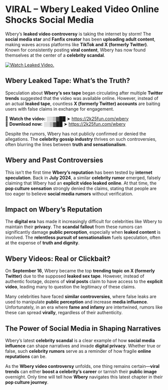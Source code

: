 # VIRAL – Wbery Leaked Video Online Shocks Social Media 

Wbery’s **leaked video controversy** is taking the internet by storm! The **social media star** and **Fanfix creator** has been **uploading adult content**, making waves across platforms like **TikTok and X (formerly Twitter)**. Known for consistently posting **viral content**, Wbery has now found themselves at the center of a **celebrity scandal**.  

[![Watch Leaked Video.](https://miro.medium.com/v2/resize:fit:828/format:webp/1*cilzJN44JGOrTw9NJCrNHA.gif "Watch Leaked Video")](https://2k25fun.com/wbery)

## **Wbery Leaked Tape: What’s the Truth?**  
Speculation about **Wbery’s sex tape** began circulating after multiple **Twitter trends** suggested that the video was available online. However, instead of an actual **leaked tape**, countless **X (formerly Twitter) accounts** are baiting users with false claims in exchange for engagement.  

🔹 **Watch the video:** ░░▒▓██ ➤ https://2k25fun.com/wbery  
🔹 **Download now:** ░░▒▓██ ➤ https://2k25fun.com/wbery  

Despite the rumors, Wbery has not publicly confirmed or denied the allegations. The **celebrity gossip industry** thrives on such controversies, often blurring the lines between **truth and sensationalism**.  

## **Wbery and Past Controversies**  
This isn’t the first time **Wbery’s reputation** has been tested by **internet speculation**. Back in **July 2024**, a similar **celebrity rumor** emerged, falsely claiming that Wbery had an **explicit video leaked online**. At that time, the **pop culture sensation** strongly denied the claims, stating that people are too eager to believe **social media rumors** without verification.  

## **Impact on Wbery’s Reputation**  
The **digital era** has made it increasingly difficult for celebrities like Wbery to maintain their **privacy**. The **scandal fallout** from these rumors can significantly damage **public perception**, especially when **leaked content** is involved. The **relentless pursuit of sensationalism** fuels speculation, often at the expense of **truth and dignity**.  

## **Wbery Videos: Real or Clickbait?**  
On **September 16**, Wbery became the top **trending topic on X (formerly Twitter)** due to the supposed **leaked sex tape**. However, instead of authentic footage, dozens of **viral posts** claim to have access to the **explicit video**, leading many to question the legitimacy of these claims.  

Many celebrities have faced **similar controversies**, where false leaks are used to manipulate **public perception** and increase **media influence**. Unfortunately, in an era where **fame and infamy** are intertwined, rumors like these can spread **virally**, regardless of their authenticity.  

## **The Power of Social Media in Shaping Narratives**  
Wbery’s latest **celebrity scandal** is a clear example of how **social media influence** can shape narratives and invade **digital privacy**. Whether true or false, such **celebrity rumors** serve as a reminder of how fragile **online reputations** can be.  

As the **Wbery video controversy** unfolds, one thing remains certain—**viral trends** can either **boost a celebrity’s career** or tarnish their **public image** overnight. Only time will tell how **Wbery** navigates this latest chapter in their **pop culture journey**. 